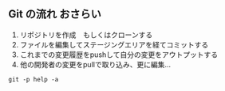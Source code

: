 ## Git の流れ おさらい

1. リポジトリを作成　もしくはクローンする
1. ファイルを編集してステージングエリアを経てコミットする
1. これまでの変更履歴をpushして自分の変更をアウトプットする
1. 他の開発者の変更をpullで取り込み、更に編集...

```git -p help -a```
